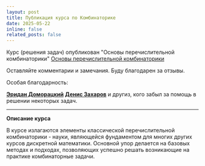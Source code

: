 ```yaml
---
layout: post
title: Публикация курса по Комбинаторике 
date: 2025-05-22
inline: false
related_posts: false
---
```


Курс (решения задач) опубликован "Основы перечислительной комбинаторики" 
[Основы перечислительной комбинаторики](/stepik-course-combinatorics-basics/)

Оставляйте комментарии и замечания. Буду благодарен за отзывы.

Особая благодарность:

[**Эридан Доморацкий**](https://vk.com/progminer)
[**Денис Захаров**](https://www.linkedin.com/in/misterzurg/)
и другиз, кого забыл
за помощь в решении некоторых задач.

---

**Описание курса**

В курсе излагаются элементы классической перечислительной комбинаторики - науки, являющейся фундаментом для многих других курсов дискретной математики. Основной упор делается на базовых методах и подходах, позволяющих успешно решать возникающие на практике комбинаторные задачи.